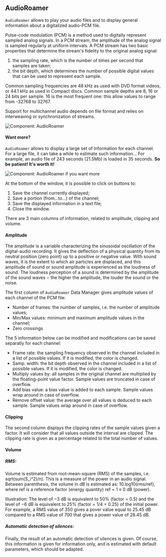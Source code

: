 ## AudioRoamer

`AudioRoamer` allows to play your audio files and to display general 
information about a digitalized audio-PCM file.

Pulse-code modulation (PCM) is a method used to digitally represent sampled 
analog signals. In a PCM stream, the amplitude of the analog signal is sampled 
regularly at uniform intervals. A PCM stream has two basic properties that 
determine the stream's fidelity to the original analog signal: 

1. the sampling rate, which is the number of times per second that samples are taken; 
2. the bit depth, which determines the number of possible digital values that can be used to represent each sample.

Common sampling frequencies are 48 kHz as used with DVD format videos, or 
44.1 kHz as used in Compact discs. Common sample depths are 8, 16 or 24 
bits per sample. 16 is the most frequent one: this allow values to range from
-32768 to 32767.

Support for multichannel audio depends on file format and relies on 
interweaving or synchronization of streams.

![Component: AudioRoamer](./etc/screenshots/SndRoamer.png)


#### Want more?

`AudioRoamer` allows to display a large set of information for each channel.
For a large file, it can take a while to estimate such information... 
For example, an audio file of 243 seconds (21.5Mb) is loaded in 35 seconds.
**So be patient! It's worth it!**

![Component: AudioRoamer if you want more](./etc/screenshots/SndRoamer-more.png)


At the bottom of the window, it is possible to click on buttons to:

1. Save the channel currently displayed;
2. Save a portion (from...to...) of the channel;
3. Save the displayed information in a text file;
4. Close the window.

There are 3 main columns of information, related to amplitude, clipping and 
volume.


#### Amplitude

The amplitude is a variable characterizing the sinusoidal oscillation of the
digital-audio recording. It gives the deflection of a physical quantity from 
its neutral position (zero point) up to a positive or negative value.
With sound waves, it is the extent to which air particles are displaced, and 
this amplitude of sound or sound amplitude is experienced as the loudness of 
sound. The loudness perception of a sound is determined by the amplitude of 
the sound waves − the higher the amplitude, the louder the sound or the noise.

The first column of `AudioRoamer` Data Manager gives amplitude values of each 
channel of the PCM file:

- Number of frames: the number of samples, i.e. the number of amplitude values;
- Min/Max values: minimum and maximum amplitude values in the channel;
- Zero crossings

The 5 information below can be modified and modifications can be saved 
separatly for each channel:

- Frame rate: the sampling frequency observed in the channel included in a list of possible values. If it is modified, the color is changed.
- Samp. width: the bit depth observed in the channel included in a list of possible values. If it is modified, the color is changed.
- Multiply values by: all samples in the original channel are multiplied by the floating-point value factor. Sample values are truncated in case of overflow.
- Add bias value: a bias value is added to each sample. Sample values wrap around in case of overflow.
- Remove offset value: the average over all values is deduced to each sample. Sample values wrap around in case of overflow.


#### Clipping

The second column displays the clipping rates of the sample values given a 
factor. It will consider that all values outside the interval are clipped.
The clipping rate is given as a percentage related to the total number of
values.


#### Volume

##### RMS:

Volume is estimated from root-mean-square (RMS) of the samples, i.e. 
sqrt(sum(S_i^2)/n). This is a measure of the power in an audio signal.
Between parenthesis, the volume in dB is estimated as: 
10.log10(rms/ref), where ref is a reference factor (energy quantity) 
ref = 1 ≡ 0 dB (power).

Illustration:
The level of −3 dB is equivalent to 50% (factor = 0.5) and the level of
−6 dB is equivalent to 25% (factor = 1/4 = 0.25) of the initial power.
For example, a RMS value of 350 gives a pover value equal to 25.45 dB compared
to a RMS value of 700 that gives a power value of 28.45 dB.

##### Automatic detection of silences:

Finally, the result of an automatic detection of silences is given. Of course,
this information is given for information only, and is estimated with default
parameters, which should be adapted. 

